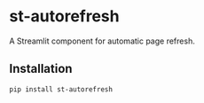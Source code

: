 # st-autorefresh

A Streamlit component for automatic page refresh.

## Installation

```bash
pip install st-autorefresh